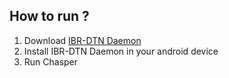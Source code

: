 ## How to run ?
1. Download [IBR-DTN Daemon](https://play.google.com/store/apps/details?id=de.tubs.ibr.dtn&hl=en)
2. Install IBR-DTN Daemon in your android device
3. Run Chasper